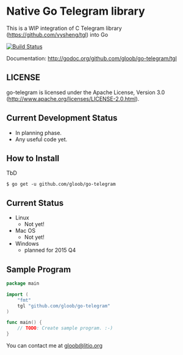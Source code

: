 Native Go Telegram library
==========================

This is a WIP integration of C Telegram library (https://github.com/vysheng/tgl) into Go

[![Build Status](https://travis-ci.org/gloob/go-telegram.png)](https://travis-ci.org/gloob/go-telegram)

Documentation: http://godoc.org/github.com/gloob/go-telegram/tgl

LICENSE
-------

go-telegram is licensed under the Apache License, Version 3.0 (http://www.apache.org/licenses/LICENSE-2.0.html).

Current Development Status
--------------------------

 * In planning phase.
 * Any useful code yet.

How to Install
--------------

TbD

    $ go get -u github.com/gloob/go-telegram

Current Status
--------------

 * Linux
   * Not yet!
 * Mac OS
   * Not yet!
 * Windows
   * planned for 2015 Q4

Sample Program
--------------

```go
package main

import (
    "fmt"
    tgl "github.com/gloob/go-telegram"
)

func main() {
    // TODO: Create sample program. :-)
}
```

You can contact me at gloob@litio.org
